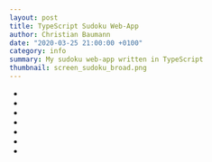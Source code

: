 ```yaml
---
layout: post
title: TypeScript Sudoku Web-App
author: Christian Baumann
date: "2020-03-25 21:00:00 +0100"
category: info
summary: My sudoku web-app written in TypeScript
thumbnail: screen_sudoku_broad.png
---
```


<div>
          <ul id="buttons2">
            <li
              class="ion-android-refresh"
              data-pack="android"
            ></li>
            <li
              class="ion-code-working"
              data-pack="default"
            ></li>
            <li class="ion-ios-help-empty" id="auto-fill-button"></li>
            <li id="but1" class="ion-fork-repo" data-pack="default"></li>
            <li
              id="but3"
              class="ion-android-close"
              data-pack="android"
            ></li>
            <li id="own_sud" class="ion-document" data-pack="android"></li>
            <li
              class="ion-map"
              data-pack="default"
            ></li>
          </ul>
        </div>

